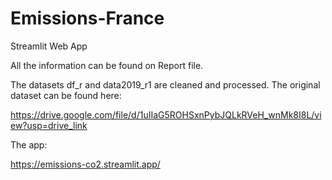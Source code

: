 # Emissions-France
Streamlit Web App

All the information can be found on Report file.

The datasets df_r and data2019_r1 are cleaned and processed. The original dataset can be found here:

https://drive.google.com/file/d/1uIIaG5ROHSxnPybJQLkRVeH_wnMk8I8L/view?usp=drive_link

The app:

https://emissions-co2.streamlit.app/
